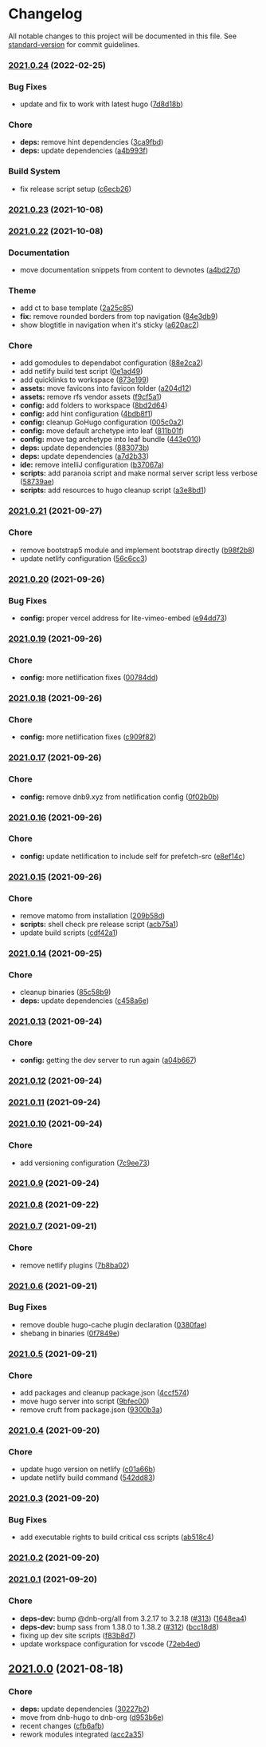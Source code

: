 # Changelog

All notable changes to this project will be documented in this file. See [standard-version](https://github.com/conventional-changelog/standard-version) for commit guidelines.

### [2021.0.24](https://github.com/davidsneighbour/samui-samui.de/compare/v2021.0.23...v2021.0.24) (2022-02-25)


### Bug Fixes

* update and fix to work with latest hugo ([7d8d18b](https://github.com/davidsneighbour/samui-samui.de/commit/7d8d18bd431b67cda35b2fe9c8de7b47e44c04c3))


### Chore

* **deps:** remove hint dependencies ([3ca9fbd](https://github.com/davidsneighbour/samui-samui.de/commit/3ca9fbda77e7315f61b1ebeb5efa46e11028a59e))
* **deps:** update dependencies ([a4b993f](https://github.com/davidsneighbour/samui-samui.de/commit/a4b993fd47145c722ca5c5641b5454744827b25d))


### Build System

* fix release script setup ([c6ecb26](https://github.com/davidsneighbour/samui-samui.de/commit/c6ecb2649b8a7be75851dedf3e7e223ceb4c336f))

### [2021.0.23](https://github.com/davidsneighbour/samui-samui.de/compare/v2021.0.22...v2021.0.23) (2021-10-08)

### [2021.0.22](https://github.com/davidsneighbour/samui-samui.de/compare/v2021.0.21...v2021.0.22) (2021-10-08)


### Documentation

* move documentation snippets from content to devnotes ([a4bd27d](https://github.com/davidsneighbour/samui-samui.de/commit/a4bd27d2e0286c0163c1e24de333be01e08051d7))


### Theme

* add ct to base template ([2a25c85](https://github.com/davidsneighbour/samui-samui.de/commit/2a25c85cf1d92d8f2e871d5c63c0c2ac32455e20))
* **fix:** remove rounded borders from top navigation ([84e3db9](https://github.com/davidsneighbour/samui-samui.de/commit/84e3db95427d9114db58cf61ddba89e6d7e826e9))
* show blogtitle in navigation when it's sticky ([a620ac2](https://github.com/davidsneighbour/samui-samui.de/commit/a620ac222dd15c58c39a82a5c18ec3fde2666eb0))


### Chore

* add gomodules to dependabot configuration ([88e2ca2](https://github.com/davidsneighbour/samui-samui.de/commit/88e2ca24f6780b3f6afb896c4ee269ba03f6482c))
* add netlify build test script ([0e1ad49](https://github.com/davidsneighbour/samui-samui.de/commit/0e1ad496447a4bc7d8d52a64b43f743e486cdd04))
* add quicklinks to workspace ([873e199](https://github.com/davidsneighbour/samui-samui.de/commit/873e199288fabfb5eed1bc3f08580138059f8284))
* **assets:** move favicons into favicon folder ([a204d12](https://github.com/davidsneighbour/samui-samui.de/commit/a204d12dfe51cb20a0ef42e0ef3d56f31da75451))
* **assets:** remove rfs vendor assets ([f9cf5a1](https://github.com/davidsneighbour/samui-samui.de/commit/f9cf5a172639699b73ba85bea77b6eb691999565))
* **config:** add folders to workspace ([8bd2d64](https://github.com/davidsneighbour/samui-samui.de/commit/8bd2d64a7c746aef14d85ae6af634214fcbf22ec))
* **config:** add hint configuration ([4bdb8f1](https://github.com/davidsneighbour/samui-samui.de/commit/4bdb8f13f535e2d1a9e09109cb10eb5bea07d8d9))
* **config:** cleanup GoHugo configuration ([005c0a2](https://github.com/davidsneighbour/samui-samui.de/commit/005c0a2b1d324852361c3bdddabd8630b0b78580))
* **config:** move default archetype into leaf ([811b01f](https://github.com/davidsneighbour/samui-samui.de/commit/811b01fce3951e5d63efc51589de575bd329dc5f))
* **config:** move tag archetype into leaf bundle ([443e010](https://github.com/davidsneighbour/samui-samui.de/commit/443e010ed6012f5bcc4716a99db4982fd3312d9e))
* **deps:** update dependencies ([883073b](https://github.com/davidsneighbour/samui-samui.de/commit/883073b43121730bbad433a5d8cad49d57a9686b))
* **deps:** update dependencies ([a7d2b33](https://github.com/davidsneighbour/samui-samui.de/commit/a7d2b33d79f945c7d66ea799ad89fa2d34f13ede))
* **ide:** remove intelliJ configuration ([b37067a](https://github.com/davidsneighbour/samui-samui.de/commit/b37067a93acbe8df633b71dc432a3814a22bf0a9))
* **scripts:** add paranoia script and make normal server script less verbose ([58739ae](https://github.com/davidsneighbour/samui-samui.de/commit/58739ae494e6ec931190da6db6f41118f1d96e88))
* **scripts:** add resources to hugo cleanup script ([a3e8bd1](https://github.com/davidsneighbour/samui-samui.de/commit/a3e8bd121fbb7872469cdeec7bff804397deb2d5))

### [2021.0.21](https://github.com/davidsneighbour/samui-samui.de/compare/v2021.0.20...v2021.0.21) (2021-09-27)


### Chore

* remove bootstrap5 module and implement bootstrap directly ([b98f2b8](https://github.com/davidsneighbour/samui-samui.de/commit/b98f2b8e8a98937189719e28bcb8640d54a8464d))
* update netlify configuration ([56c6cc3](https://github.com/davidsneighbour/samui-samui.de/commit/56c6cc386e573611d3431246997e310a216caf3e))

### [2021.0.20](https://github.com/davidsneighbour/samui-samui.de/compare/v2021.0.19...v2021.0.20) (2021-09-26)


### Bug Fixes

* **config:** proper vercel address for lite-vimeo-embed ([e94dd73](https://github.com/davidsneighbour/samui-samui.de/commit/e94dd73cd63bf9eebb43ffdd569846994da13f1b))

### [2021.0.19](https://github.com/davidsneighbour/samui-samui.de/compare/v2021.0.18...v2021.0.19) (2021-09-26)


### Chore

* **config:** more netlification fixes ([00784dd](https://github.com/davidsneighbour/samui-samui.de/commit/00784dd52115ee8d12e808fa3ec9ae5317b2afc3))

### [2021.0.18](https://github.com/davidsneighbour/samui-samui.de/compare/v2021.0.17...v2021.0.18) (2021-09-26)


### Chore

* **config:** more netlification fixes ([c909f82](https://github.com/davidsneighbour/samui-samui.de/commit/c909f821209668888ce1bfb4faaf883d2d816095))

### [2021.0.17](https://github.com/davidsneighbour/samui-samui.de/compare/v2021.0.16...v2021.0.17) (2021-09-26)


### Chore

* **config:** remove dnb9.xyz from netlification config ([0f02b0b](https://github.com/davidsneighbour/samui-samui.de/commit/0f02b0bb5459788ddc161150d1e7ac530ffaec34))

### [2021.0.16](https://github.com/davidsneighbour/samui-samui.de/compare/v2021.0.15...v2021.0.16) (2021-09-26)


### Chore

* **config:** update netlification to include self for prefetch-src ([e8ef14c](https://github.com/davidsneighbour/samui-samui.de/commit/e8ef14caf2a64efbcf9edeaa01ca3988398940af))

### [2021.0.15](https://github.com/davidsneighbour/samui-samui.de/compare/v2021.0.14...v2021.0.15) (2021-09-26)


### Chore

* remove matomo from installation ([209b58d](https://github.com/davidsneighbour/samui-samui.de/commit/209b58da857805d80175261cb827f570dcac14ee))
* **scripts:** shell check pre release script ([acb75a1](https://github.com/davidsneighbour/samui-samui.de/commit/acb75a1001c8995812718961bbeb80dd7b615eba))
* update build scripts ([cdf42a1](https://github.com/davidsneighbour/samui-samui.de/commit/cdf42a1b8604af7a2082eea4a98b7dca23b4eb58))

### [2021.0.14](https://github.com/davidsneighbour/samui-samui.de/compare/v2021.0.13...v2021.0.14) (2021-09-25)


### Chore

* cleanup binaries ([85c58b9](https://github.com/davidsneighbour/samui-samui.de/commit/85c58b9f5d13e0263d4c32bf2ab4c758a01d2351))
* **deps:** update dependencies ([c458a6e](https://github.com/davidsneighbour/samui-samui.de/commit/c458a6ee8dd6e8f478aaef6ce8c79867f5043d48))

### [2021.0.13](https://github.com/davidsneighbour/samui-samui.de/compare/v2021.0.12...v2021.0.13) (2021-09-24)


### Chore

* **config:** getting the dev server to run again ([a04b667](https://github.com/davidsneighbour/samui-samui.de/commit/a04b66751c5930a76813133a928338ec2ecca54b))

### [2021.0.12](https://github.com/davidsneighbour/samui-samui.de/compare/v2021.0.11...v2021.0.12) (2021-09-24)

### [2021.0.11](https://github.com/davidsneighbour/samui-samui.de/compare/v2021.0.10...v2021.0.11) (2021-09-24)

### [2021.0.10](https://github.com/davidsneighbour/samui-samui.de/compare/v2021.0.9...v2021.0.10) (2021-09-24)


### Chore

* add versioning configuration ([7c9ee73](https://github.com/davidsneighbour/samui-samui.de/commit/7c9ee738732f6641c6afe767caf8d73ce02c5883))

### [2021.0.9](https://github.com/davidsneighbour/samui-samui.de/compare/v2021.0.8...v2021.0.9) (2021-09-24)

### [2021.0.8](https://github.com/davidsneighbour/samui-samui.de/compare/v2021.0.7...v2021.0.8) (2021-09-22)

### [2021.0.7](https://github.com/davidsneighbour/samui-samui.de/compare/v2021.0.6...v2021.0.7) (2021-09-21)


### Chore

* remove netlify plugins ([7b8ba02](https://github.com/davidsneighbour/samui-samui.de/commit/7b8ba02405ce04009791c479b62635816fdb2240))

### [2021.0.6](https://github.com/davidsneighbour/samui-samui.de/compare/v2021.0.5...v2021.0.6) (2021-09-21)


### Bug Fixes

* remove double hugo-cache plugin declaration ([0380fae](https://github.com/davidsneighbour/samui-samui.de/commit/0380fae8f4209046fe7fa085ade9bca14d000f1d))
* shebang in binaries ([0f7849e](https://github.com/davidsneighbour/samui-samui.de/commit/0f7849e8155f94b9799cfb4da87f639202604418))

### [2021.0.5](https://github.com/davidsneighbour/samui-samui.de/compare/v2021.0.4...v2021.0.5) (2021-09-21)


### Chore

* add packages and cleanup package.json ([4ccf574](https://github.com/davidsneighbour/samui-samui.de/commit/4ccf5747481d7a2d43bd7680635c1b008e4cfbd7))
* move hugo server into script ([9bfec00](https://github.com/davidsneighbour/samui-samui.de/commit/9bfec005cd5068326294fd2d14f4be84e1fcd408))
* remove cruft from package.json ([9300b3a](https://github.com/davidsneighbour/samui-samui.de/commit/9300b3abc5d138217f0238adbb7ade33066b712b))

### [2021.0.4](https://github.com/davidsneighbour/samui-samui.de/compare/v2021.0.3...v2021.0.4) (2021-09-20)


### Chore

* update hugo version on netlify ([c01a66b](https://github.com/davidsneighbour/samui-samui.de/commit/c01a66b6f009142e427aa6685a4fe2abc9da8d74))
* update netlify build command ([542dd83](https://github.com/davidsneighbour/samui-samui.de/commit/542dd836638fac713c10653099de146f81ac5f12))

### [2021.0.3](https://github.com/davidsneighbour/samui-samui.de/compare/v2021.0.2...v2021.0.3) (2021-09-20)


### Bug Fixes

* add executable rights to build critical css scripts ([ab518c4](https://github.com/davidsneighbour/samui-samui.de/commit/ab518c4afda5d9d9d31e646ef0a8e2d1b24afeb0))

### [2021.0.2](https://github.com/davidsneighbour/samui-samui.de/compare/v2021.0.1...v2021.0.2) (2021-09-20)

### [2021.0.1](https://github.com/davidsneighbour/samui-samui.de/compare/v2021.0.0...v2021.0.1) (2021-09-20)


### Chore

* **deps-dev:** bump @dnb-org/all from 3.2.17 to 3.2.18 ([#313](https://github.com/davidsneighbour/samui-samui.de/issues/313)) ([1648ea4](https://github.com/davidsneighbour/samui-samui.de/commit/1648ea45be0df4fb0cdc09b81090daceab6ab8a8))
* **deps-dev:** bump sass from 1.38.0 to 1.38.2 ([#312](https://github.com/davidsneighbour/samui-samui.de/issues/312)) ([bcc18d8](https://github.com/davidsneighbour/samui-samui.de/commit/bcc18d807ca5eb17184e099252357012467845e1))
* fixing up dev site scripts ([f83b8d7](https://github.com/davidsneighbour/samui-samui.de/commit/f83b8d7f2d5dc66d5c1754d289c58db0d1adbb37))
* update workspace configuration for vscode ([72eb4ed](https://github.com/davidsneighbour/samui-samui.de/commit/72eb4ed8843b75557bca83f7eceaa4f29122fbb7))

## [2021.0.0](https://github.com/davidsneighbour/samui-samui.de/compare/v1.1.149...v2021.0.0) (2021-08-18)


### Chore

* **deps:** update dependencies ([30227b2](https://github.com/davidsneighbour/samui-samui.de/commit/30227b23bf0eb0cd4c26b6ba840c3eef88be955f))
* move from dnb-hugo to dnb-org ([d953b6e](https://github.com/davidsneighbour/samui-samui.de/commit/d953b6e5380441732a58786da970015c954105f3))
* recent changes ([cfb6afb](https://github.com/davidsneighbour/samui-samui.de/commit/cfb6afb0d81ea36df43040c1ad8016f72a19739a))
* rework modules integrated ([acc2a35](https://github.com/davidsneighbour/samui-samui.de/commit/acc2a35a95aca834b223e669c0b94854bbd6ad00))
